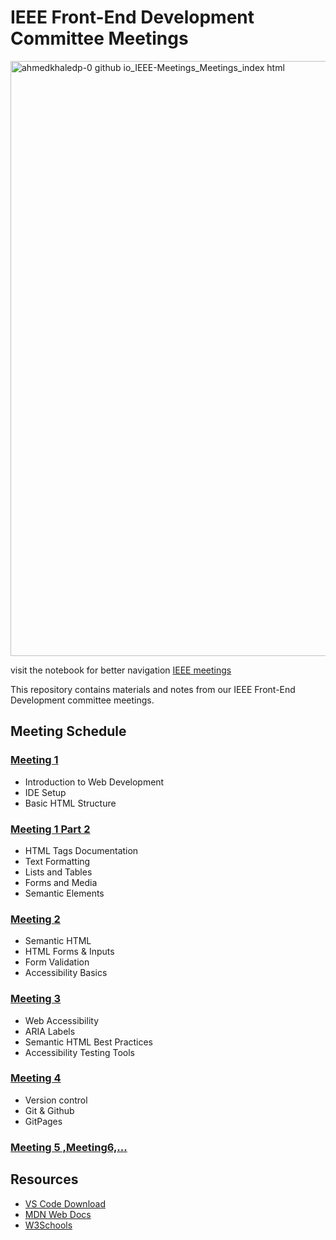 # IEEE Front-End Development Committee Meetings
<img width="1654" height="952" alt="ahmedkhaledp-0 github io_IEEE-Meetings_Meetings_index html" src="https://github.com/user-attachments/assets/622bb504-302e-4450-ad2d-099e303c3828" />

visit the notebook for better navigation [IEEE meetings](https://ahmedkhaledp-0.github.io/IEEE-Meetings/Meetings/index.html)

This repository contains materials and notes from our IEEE Front-End Development committee meetings.

## Meeting Schedule

### [Meeting 1](./src/Meetings/Meeting1.md)

- Introduction to Web Development
- IDE Setup
- Basic HTML Structure

### [Meeting 1 Part 2](./src/Meetings/Meeting1P2.md)

- HTML Tags Documentation
- Text Formatting
- Lists and Tables
- Forms and Media
- Semantic Elements

### [Meeting 2](./src/Meetings/Meeting2.md)

- Semantic HTML
- HTML Forms & Inputs
- Form Validation
- Accessibility Basics

### [Meeting 3](./src/Meetings/Meeting3.md)

- Web Accessibility
- ARIA Labels
- Semantic HTML Best Practices
- Accessibility Testing Tools

### [Meeting 4](./src/Meetings/Meeting4.md)

- Version control
- Git & Github
- GitPages

### [Meeting 5 ,Meeting6,...](./src/Meetings/Meeting5Doc.md)

<!-- Future meetings will be added here -->

## Resources

- [VS Code Download](https://code.visualstudio.com/)
- [MDN Web Docs](https://developer.mozilla.org/)
- [W3Schools](https://www.w3schools.com/)
